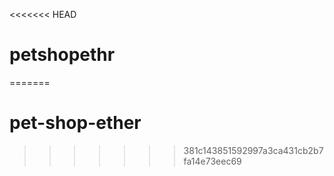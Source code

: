 <<<<<<< HEAD
# petshopethr
=======
# pet-shop-ether
>>>>>>> 381c143851592997a3ca431cb2b7fa14e73eec69
